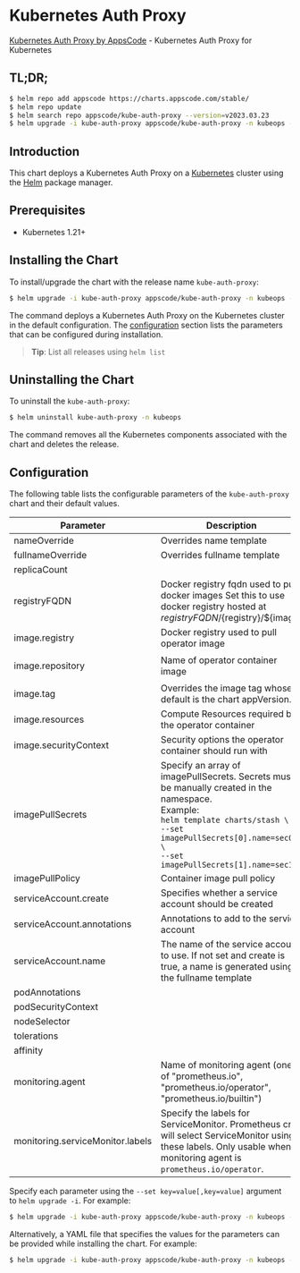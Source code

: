# Kubernetes Auth Proxy

[Kubernetes Auth Proxy by AppsCode](https://github.com/bytebuilders/kube-auth-proxy) - Kubernetes Auth Proxy for Kubernetes

## TL;DR;

```bash
$ helm repo add appscode https://charts.appscode.com/stable/
$ helm repo update
$ helm search repo appscode/kube-auth-proxy --version=v2023.03.23
$ helm upgrade -i kube-auth-proxy appscode/kube-auth-proxy -n kubeops --create-namespace --version=v2023.03.23
```

## Introduction

This chart deploys a Kubernetes Auth Proxy on a [Kubernetes](http://kubernetes.io) cluster using the [Helm](https://helm.sh) package manager.

## Prerequisites

- Kubernetes 1.21+

## Installing the Chart

To install/upgrade the chart with the release name `kube-auth-proxy`:

```bash
$ helm upgrade -i kube-auth-proxy appscode/kube-auth-proxy -n kubeops --create-namespace --version=v2023.03.23
```

The command deploys a Kubernetes Auth Proxy on the Kubernetes cluster in the default configuration. The [configuration](#configuration) section lists the parameters that can be configured during installation.

> **Tip**: List all releases using `helm list`

## Uninstalling the Chart

To uninstall the `kube-auth-proxy`:

```bash
$ helm uninstall kube-auth-proxy -n kubeops
```

The command removes all the Kubernetes components associated with the chart and deletes the release.

## Configuration

The following table lists the configurable parameters of the `kube-auth-proxy` chart and their default values.

|            Parameter             |                                                                                                            Description                                                                                                             |           Default            |
|----------------------------------|------------------------------------------------------------------------------------------------------------------------------------------------------------------------------------------------------------------------------------|------------------------------|
| nameOverride                     | Overrides name template                                                                                                                                                                                                            | <code>""</code>              |
| fullnameOverride                 | Overrides fullname template                                                                                                                                                                                                        | <code>""</code>              |
| replicaCount                     |                                                                                                                                                                                                                                    | <code>1</code>               |
| registryFQDN                     | Docker registry fqdn used to pull docker images Set this to use docker registry hosted at ${registryFQDN}/${registry}/${image}                                                                                                     | <code>ghcr.io</code>         |
| image.registry                   | Docker registry used to pull operator image                                                                                                                                                                                        | <code>appscode</code>        |
| image.repository                 | Name of operator container image                                                                                                                                                                                                   | <code>kube-auth-proxy</code> |
| image.tag                        | Overrides the image tag whose default is the chart appVersion.                                                                                                                                                                     | <code>""</code>              |
| image.resources                  | Compute Resources required by the operator container                                                                                                                                                                               | <code>{}</code>              |
| image.securityContext            | Security options the operator container should run with                                                                                                                                                                            | <code>{}</code>              |
| imagePullSecrets                 | Specify an array of imagePullSecrets. Secrets must be manually created in the namespace. <br> Example: <br> `helm template charts/stash \` <br> `--set imagePullSecrets[0].name=sec0 \` <br> `--set imagePullSecrets[1].name=sec1` | <code>[]</code>              |
| imagePullPolicy                  | Container image pull policy                                                                                                                                                                                                        | <code>Always</code>          |
| serviceAccount.create            | Specifies whether a service account should be created                                                                                                                                                                              | <code>true</code>            |
| serviceAccount.annotations       | Annotations to add to the service account                                                                                                                                                                                          | <code>{}</code>              |
| serviceAccount.name              | The name of the service account to use. If not set and create is true, a name is generated using the fullname template                                                                                                             | <code>""</code>              |
| podAnnotations                   |                                                                                                                                                                                                                                    | <code>{}</code>              |
| podSecurityContext               |                                                                                                                                                                                                                                    | <code>{}</code>              |
| nodeSelector                     |                                                                                                                                                                                                                                    | <code>{}</code>              |
| tolerations                      |                                                                                                                                                                                                                                    | <code>[]</code>              |
| affinity                         |                                                                                                                                                                                                                                    | <code>{}</code>              |
| monitoring.agent                 | Name of monitoring agent (one of "prometheus.io", "prometheus.io/operator", "prometheus.io/builtin")                                                                                                                               | <code>""</code>              |
| monitoring.serviceMonitor.labels | Specify the labels for ServiceMonitor. Prometheus crd will select ServiceMonitor using these labels. Only usable when monitoring agent is `prometheus.io/operator`.                                                                | <code>{}</code>              |


Specify each parameter using the `--set key=value[,key=value]` argument to `helm upgrade -i`. For example:

```bash
$ helm upgrade -i kube-auth-proxy appscode/kube-auth-proxy -n kubeops --create-namespace --version=v2023.03.23 --set replicaCount=1
```

Alternatively, a YAML file that specifies the values for the parameters can be provided while
installing the chart. For example:

```bash
$ helm upgrade -i kube-auth-proxy appscode/kube-auth-proxy -n kubeops --create-namespace --version=v2023.03.23 --values values.yaml
```
